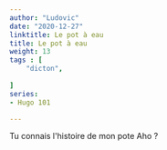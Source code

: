 ```yaml
---
author: "Ludovic"
date: "2020-12-27"
linktitle: Le pot à eau
title: Le pot à eau
weight: 13
tags : [
    "dicton",
    
]
series:
- Hugo 101

---
```


Tu connais l'histoire de mon pote Aho ?